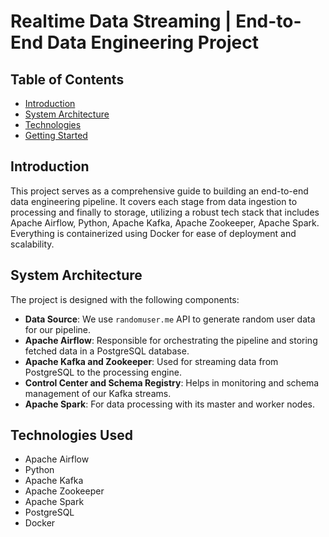 # Realtime Data Streaming | End-to-End Data Engineering Project

## Table of Contents
- [Introduction](#introduction)
- [System Architecture](#system-architecture)
- [Technologies](#technologies)
- [Getting Started](#getting-started)

## Introduction

This project serves as a comprehensive guide to building an end-to-end data engineering pipeline. It covers each stage from data ingestion to processing and finally to storage, utilizing a robust tech stack that includes Apache Airflow, Python, Apache Kafka, Apache Zookeeper, Apache Spark. Everything is containerized using Docker for ease of deployment and scalability.

## System Architecture

The project is designed with the following components:

- **Data Source**: We use `randomuser.me` API to generate random user data for our pipeline.
- **Apache Airflow**: Responsible for orchestrating the pipeline and storing fetched data in a PostgreSQL database.
- **Apache Kafka and Zookeeper**: Used for streaming data from PostgreSQL to the processing engine.
- **Control Center and Schema Registry**: Helps in monitoring and schema management of our Kafka streams.
- **Apache Spark**: For data processing with its master and worker nodes.

## Technologies Used

- Apache Airflow
- Python
- Apache Kafka
- Apache Zookeeper
- Apache Spark
- PostgreSQL
- Docker

